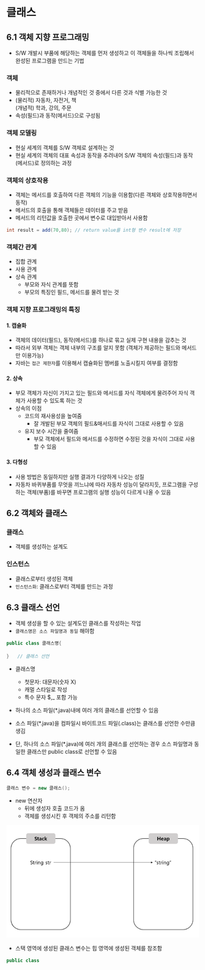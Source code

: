 # 클래스

## 6.1 객체 지향 프로그래밍

- S/W 개발시 부품에 해당하는 객체를 먼저 생성하고 이 객체들을 하나씩 조립해서 완성된 프로그램을 만드는 기법

### 객체

- 물리적으로 존재하거나 개념적인 것 중에서 다른 것과 식별 가능한 것<br>
-  (물리적) 자동차, 자전거, 책  <br>  (개념적) 학과, 강의, 주문
- 속성(필드)과 동작(메서드)으로 구성됨

### 객체 모델링

- 현실 세계의 객체를 S/W 객체로 설계하는 것
- 현실 세계의 객체의 대표 속성과 동작을 추려내어 S/W 객체의 속성(필드)과 동작(메서드)로 정의하는 과정

### 객체의 상호작용

- 객체는 메서드를 호출하여 다른 객체의 기능을 이용함(다른 객체와 상호작용하면서 동작) 
- 메서드의 호출을 통해 객체들은 데이터를 주고 받음
- 메서드의 리턴값을 호출한 곳에서 변수로 대입받아서 사용함
```java
int result = add(70,80); // return value를 int형 변수 result에 저장
```

### 객체간 관계

- 집합 관계
- 사용 관계
- 상속 관계
  - 부모와 자식 관계를 뜻함
  - 부모의 특징인 필드, 메서드를 물려 받는 것

### 객체 지향 프로그래밍의 특징

#### 1. 캡슐화

- 객체의 데이터(필드), 동작(메서드)를 하나로 묶고 실제 구현 내용을 감추는 것
- 따라서 외부 객체는 객체 내부의 구조를 알지 못함 (객체가 제공하는 필드와 메서드만 이용가능)
- 자바는 `접근 제한자`를 이용해서 캡슐화된 멤버를 노출시킬지 여부를 결정함

#### 2. 상속

- 부모 객체가 자신이 가지고 있는 필드와 메서드를 자식 객체에게 물려주어 자식 객체가 사용할 수 있도록 하는 것
- 상속의 이점
  - 코드의 재사용성을 높여줌 
    - 잘 개발된 부모 객체의 필드&매서드를 자식이 그대로 사용할 수 있음
  - 유지 보수 시간을 줄여줌
    - 부모 객체에서 필드와 메서드를 수정하면 수정된 것을 자식이 그대로 사용할 수 있음


#### 3. 다형성

- 사용 방법은 동일하지만 실행 결과가 다양하게 나오는 성질
- 자동차 바퀴부품를 무엇을 끼느냐에 따라 자동차 성능이 달라지듯, 프로그램을 구성하는 객체(부품)를 바꾸면 프로그램의 실행 성능이 다르게 나올 수 있음

## 6.2 객체와 클래스

### 클래스

- 객체를 생성하는 설계도

### 인스턴스

- 클래스로부터 생성된 객체
- `인스턴스화`: 클래스로부터 객체를 만드는 과정

## 6.3 클래스 선언 

- 객체 생성을 할 수 있는 설계도인 클래스를 작성하는 작업
- `클래스명은 소스 파일명과 동일` 해야함

```java
public class 클래스명{
    
}   // 클래스 선언
```

- 클래스명
  - 첫문자: 대문자(숫자 X)
  - 캐멀 스타일로 작성
  - 특수 문자 $,_ 포함 가능

- 하나의 소스 파일(*.java)내에 여러 개의 클래스를 선언할 수 있음
- 소스 파일(*.java)을  컴파일시 바이트코드 파일(.class)는 클래스를 선언한 수만큼 생김
- 단, 하나의 소스 파일(*.java)에 여러 개의 클래스를 선언하는 경우 소스 파일명과 동일한 클래스만 public class로 선언할 수 있음

## 6.4 객체 생성과 클래스 변수

```java
클래스 변수 = new 클래스();
```
- new 연산자 
  - 뒤에 생성자 호출 코드가 옴
  - 객체를 생성시킨 후 객체의 주소를 리턴함


![img.png](img.png)

- 스택 영역에 생성된 클래스 변수는 힙 영역에 생성된 객체를 참조함

```java
public class
```
